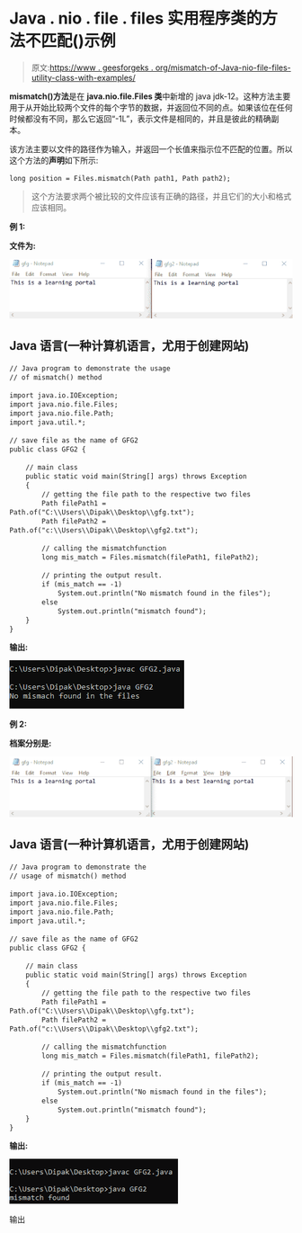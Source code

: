 # Java . nio . file . files 实用程序类的方法不匹配()示例

> 原文:[https://www . geesforgeks . org/mismatch-of-Java-nio-file-files-utility-class-with-examples/](https://www.geeksforgeeks.org/mismatch-method-of-java-nio-file-files-utility-class-with-examples/)

**mismatch()方法**是在 **java.nio.file.Files 类**中新增的 java jdk-12。这种方法主要用于从开始比较两个文件的每个字节的数据，并返回位不同的点。如果该位在任何时候都没有不同，那么它返回“-1L”，表示文件是相同的，并且是彼此的精确副本。

该方法主要以文件的路径作为输入，并返回一个长值来指示位不匹配的位置。所以这个方法的**声明**如下所示:

```
long position = Files.mismatch(Path path1, Path path2);
```

> 这个方法要求两个被比较的文件应该有正确的路径，并且它们的大小和格式应该相同。

**例 1:**

**文件为:**

![](img/b56b489d5f558c93edd130eb8056ed9c.png)

## Java 语言(一种计算机语言，尤用于创建网站)

```
// Java program to demonstrate the usage
// of mismatch() method

import java.io.IOException;
import java.nio.file.Files;
import java.nio.file.Path;
import java.util.*;

// save file as the name of GFG2
public class GFG2 {

    // main class
    public static void main(String[] args) throws Exception
    {
        // getting the file path to the respective two files
        Path filePath1 = Path.of("C:\\Users\\Dipak\\Desktop\\gfg.txt");
        Path filePath2 = Path.of("c:\\Users\\Dipak\\Desktop\\gfg2.txt");

        // calling the mismatchfunction
        long mis_match = Files.mismatch(filePath1, filePath2);

        // printing the output result.
        if (mis_match == -1)
            System.out.println("No mismatch found in the files");
        else
            System.out.println("mismatch found");
    }
}
```

**输出:**

![](img/6417bf1e92f7b36a3632337089fc6511.png)

**例 2:**

**档案分别是:**

![](img/40b401eae7916dc80b891f845aa8fd46.png)

## Java 语言(一种计算机语言，尤用于创建网站)

```
// Java program to demonstrate the
// usage of mismatch() method

import java.io.IOException;
import java.nio.file.Files;
import java.nio.file.Path;
import java.util.*;

// save file as the name of GFG2
public class GFG2 {

    // main class
    public static void main(String[] args) throws Exception
    {
        // getting the file path to the respective two files
        Path filePath1 = Path.of("C:\\Users\\Dipak\\Desktop\\gfg.txt");
        Path filePath2 = Path.of("c:\\Users\\Dipak\\Desktop\\gfg2.txt");

        // calling the mismatchfunction
        long mis_match = Files.mismatch(filePath1, filePath2);

        // printing the output result.
        if (mis_match == -1)
            System.out.println("No mismach found in the files");
        else
            System.out.println("mismatch found");
    }
}
```

**输出:**

![](img/c07c724466282219ab842130eaad2879.png)

输出